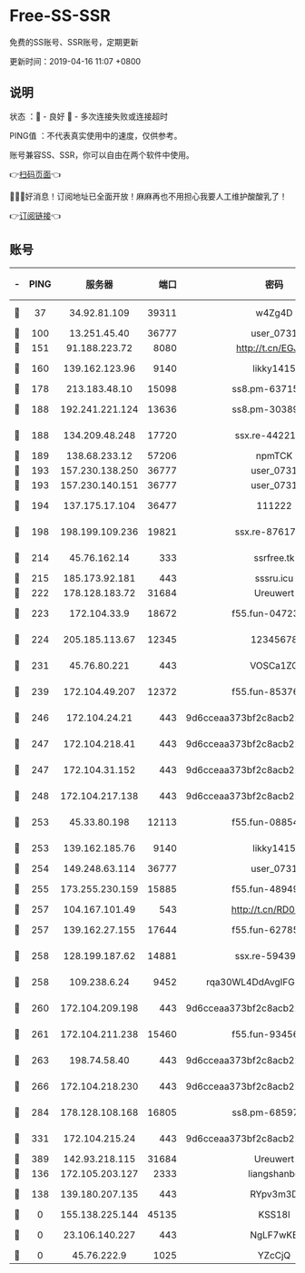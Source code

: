 # Free-SS-SSR

免费的SS账号、SSR账号，定期更新

更新时间：2019-04-16 11:07 +0800

## 说明

状态     ：🙂 - 良好 🙁 - 多次连接失败或连接超时

PING值   ：不代表真实使用中的速度，仅供参考。

账号兼容SS、SSR，你可以自由在两个软件中使用。

👉[扫码页面](https://liesauer.github.io/Free-SS-SSR/)👈

🎉🎉🎉好消息！订阅地址已全面开放！麻麻再也不用担心我要人工维护酸酸乳了！

👉[订阅链接](https://www.liesauer.net/yogurt/subscribe?ACCESS_TOKEN=DAYxR3mMaZAsaqUb)👈

## 账号

|-|PING|服务器|端口|密码|加密方式|区域|
|:----:|:----:|:-----:|-----:|:----:|:----:|:----:|
|🙂|37|34.92.81.109|39311|w4Zg4D|chacha20-ietf|US|
|🙂|100|13.251.45.40|36777|user_0731|chacha20|SG|
|🙂|151|91.188.223.72|8080|http://t.cn/EGJIyrl|rc4-md5|RU|
|🙂|160|139.162.123.96|9140|likky1415|aes-256-cfb|JP|
|🙂|178|213.183.48.10|15098|ss8.pm-63715751|rc4-md5|RU|
|🙂|188|192.241.221.124|13636|ss8.pm-30389881|aes-256-cfb|US|
|🙂|188|134.209.48.248|17720|ssx.re-44221085|aes-256-cfb|US|
|🙂|189|138.68.233.12|57206|npmTCK|rc4-md5|US|
|🙂|193|157.230.138.250|36777|user_0731|chacha20|US|
|🙂|193|157.230.140.151|36777|user_0731|chacha20|US|
|🙂|194|137.175.17.104|36477|111222|aes-256-cfb|US|
|🙂|198|198.199.109.236|19821|ssx.re-87617585|aes-256-cfb|US|
|🙂|214|45.76.162.14|333|ssrfree.tk|aes-256-cfb|SG|
|🙂|215|185.173.92.181|443|sssru.icu|rc4-md5|RU|
|🙂|222|178.128.183.72|31684|Ureuwert|chacha20|US|
|🙂|223|172.104.33.9|18672|f55.fun-04723964|aes-256-cfb|SG|
|🙂|224|205.185.113.67|12345|12345678|aes-256-cfb|US|
|🙂|231|45.76.80.221|443|VOSCa1ZG|aes-256-cfb|DE|
|🙂|239|172.104.49.207|12372|f55.fun-85376024|aes-256-cfb|SG|
|🙂|246|172.104.24.21|443|9d6cceaa373bf2c8acb22e60b6a58be6|aes-256-cfb|US|
|🙂|247|172.104.218.41|443|9d6cceaa373bf2c8acb22e60b6a58be6|aes-256-cfb|US|
|🙂|247|172.104.31.152|443|9d6cceaa373bf2c8acb22e60b6a58be6|aes-256-cfb|US|
|🙂|248|172.104.217.138|443|9d6cceaa373bf2c8acb22e60b6a58be6|aes-256-cfb|US|
|🙂|253|45.33.80.198|12113|f55.fun-08854609|aes-256-cfb|US|
|🙂|253|139.162.185.76|9140|likky1415|aes-256-cfb|DE|
|🙂|254|149.248.63.114|36777|user_0731|chacha20|CA|
|🙂|255|173.255.230.159|15885|f55.fun-48949694|aes-256-cfb|US|
|🙂|257|104.167.101.49|543|http://t.cn/RD0D7sx|rc4-md5|CA|
|🙂|257|139.162.27.155|17644|f55.fun-62785557|aes-256-cfb|SG|
|🙂|258|128.199.187.62|14881|ssx.re-59439256|aes-256-cfb|SG|
|🙂|258|109.238.6.24|9452|rqa30WL4DdAvgIFG6Fs3znzTa|aes-256-cfb|FR|
|🙂|260|172.104.209.198|443|9d6cceaa373bf2c8acb22e60b6a58be6|aes-256-cfb|US|
|🙂|261|172.104.211.238|15460|f55.fun-93456939|aes-256-cfb|US|
|🙂|263|198.74.58.40|443|9d6cceaa373bf2c8acb22e60b6a58be6|aes-256-cfb|US|
|🙂|266|172.104.218.230|443|9d6cceaa373bf2c8acb22e60b6a58be6|aes-256-cfb|US|
|🙂|284|178.128.108.168|16805|ss8.pm-68597133|aes-256-cfb|SG|
|🙂|331|172.104.215.24|443|9d6cceaa373bf2c8acb22e60b6a58be6|aes-256-cfb|US|
|🙂|389|142.93.218.115|31684|Ureuwert|chacha20|IN|
|🙂|136|172.105.203.127|2333|liangshanbo|chacha20|JP|
|🙂|138|139.180.207.135|443|RYpv3m3D|aes-256-cfb|JP|
|🙁|0|155.138.225.144|45135|KSS18l|rc4-md5|US|
|🙁|0|23.106.140.227|443|NgLF7wKB|aes-256-cfb|US|
|🙁|0|45.76.222.9|1025|YZcCjQ|rc4-md5|JP|
